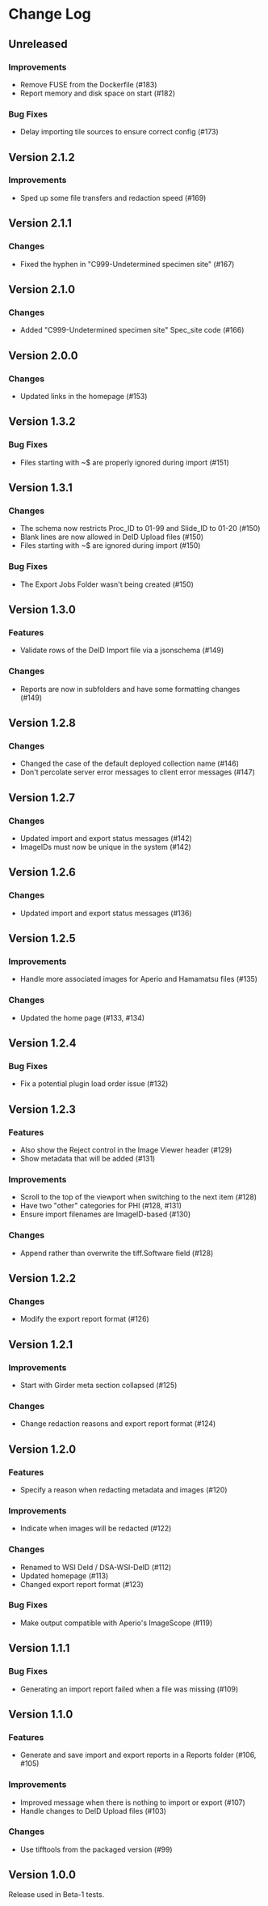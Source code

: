 # Change Log

## Unreleased

### Improvements
- Remove FUSE from the Dockerfile (#183)
- Report memory and disk space on start (#182)

### Bug Fixes
- Delay importing tile sources to ensure correct config (#173)

## Version 2.1.2

### Improvements
- Sped up some file transfers and redaction speed (#169)

## Version 2.1.1

### Changes
- Fixed the hyphen in "C999-Undetermined specimen site" (#167)

## Version 2.1.0

### Changes
- Added "C999-Undetermined specimen site" Spec_site code (#166)

## Version 2.0.0

### Changes
- Updated links in the homepage (#153)

## Version 1.3.2

### Bug Fixes
- Files starting with ~$ are properly ignored during import (#151)

## Version 1.3.1

### Changes
- The schema now restricts Proc_ID to 01-99 and Slide_ID to 01-20 (#150)
- Blank lines are now allowed in DeID Upload files (#150)
- Files starting with ~$ are ignored during import (#150)

### Bug Fixes
- The Export Jobs Folder wasn't being created (#150)

## Version 1.3.0

### Features
- Validate rows of the DeID Import file via a jsonschema (#149)

### Changes
- Reports are now in subfolders and have some formatting changes (#149)

## Version 1.2.8

### Changes
- Changed the case of the default deployed collection name (#146)
- Don't percolate server error messages to client error messages (#147)

## Version 1.2.7

### Changes
- Updated import and export status messages (#142)
- ImageIDs must now be unique in the system (#142)

## Version 1.2.6

### Changes
- Updated import and export status messages (#136)

## Version 1.2.5

### Improvements
- Handle more associated images for Aperio and Hamamatsu files (#135)

### Changes
- Updated the home page (#133, #134)

## Version 1.2.4

### Bug Fixes
- Fix a potential plugin load order issue (#132)

## Version 1.2.3

### Features
- Also show the Reject control in the Image Viewer header (#129)
- Show metadata that will be added (#131)

### Improvements
- Scroll to the top of the viewport when switching to the next item (#128)
- Have two "other" categories for PHI (#128, #131)
- Ensure import filenames are ImageID-based (#130)

### Changes
- Append rather than overwrite the tiff.Software field (#128)

## Version 1.2.2

### Changes
- Modify the export report format (#126)

## Version 1.2.1

### Improvements
- Start with Girder meta section collapsed (#125)

### Changes
- Change redaction reasons and export report format (#124)

## Version 1.2.0

### Features
- Specify a reason when redacting metadata and images (#120)

### Improvements
- Indicate when images will be redacted (#122)

### Changes
- Renamed to WSI DeId / DSA-WSI-DeID (#112)
- Updated homepage (#113)
- Changed export report format (#123)

### Bug Fixes
- Make output compatible with Aperio's ImageScope (#119)

## Version 1.1.1

### Bug Fixes
- Generating an import report failed when a file was missing (#109)

## Version 1.1.0

### Features
- Generate and save import and export reports in a Reports folder (#106, #105)

### Improvements
- Improved message when there is nothing to import or export (#107)
- Handle changes to DeID Upload files (#103)

### Changes
- Use tifftools from the packaged version (#99)

## Version 1.0.0

Release used in Beta-1 tests.

